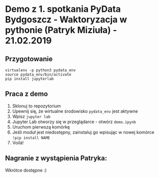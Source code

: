 # Demo z 1. spotkania PyData Bydgoszcz - Waktoryzacja w pythonie (Patryk Miziuła) - 21.02.2019

## Przygotowanie
```
virtualenv -p python3 pydata_env
source pydata_env/bin/activate
pip install jupyterlab
```

## Praca z demo

1. Sklonuj to repozytorium
2. Upewnij się, że wirtualne środowisko `pydata_env` jest aktywne
3. Wpisz `jupyter lab`
4. Jupyter Lab otworzy się w przeglądarce - otwórz `demo.ipynb`
5. Uruchom pierwszą komórkę
6. Jeśli moduł jest niedostępny, zainstaluj go wpisując w nowej komórce `!pip install NAME`
7. Voilà!

## Nagranie z wystąpienia Patryka:
Wkrótce dostępne :)
